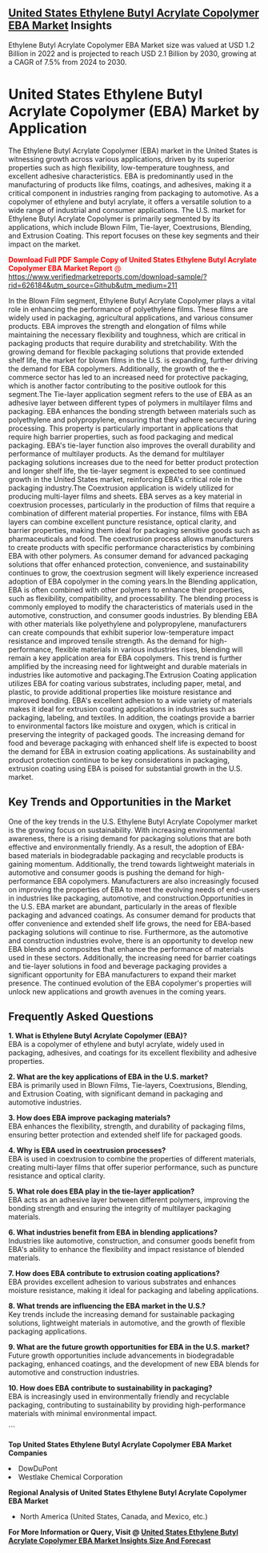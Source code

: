 <h2><a href="https://www.verifiedmarketreports.com/download-sample/?rid=626184&amp;utm_source=Github&amp;utm_medium=211" target="_blank">United States Ethylene Butyl Acrylate Copolymer EBA Market</a> Insights</h2><p>Ethylene Butyl Acrylate Copolymer EBA Market size was valued at USD 1.2 Billion in 2022 and is projected to reach USD 2.1 Billion by 2030, growing at a CAGR of 7.5% from 2024 to 2030.</p><p><h1>United States Ethylene Butyl Acrylate Copolymer (EBA) Market by Application</h1><p>The Ethylene Butyl Acrylate Copolymer (EBA) market in the United States is witnessing growth across various applications, driven by its superior properties such as high flexibility, low-temperature toughness, and excellent adhesive characteristics. EBA is predominantly used in the manufacturing of products like films, coatings, and adhesives, making it a critical component in industries ranging from packaging to automotive. As a copolymer of ethylene and butyl acrylate, it offers a versatile solution to a wide range of industrial and consumer applications. The U.S. market for Ethylene Butyl Acrylate Copolymer is primarily segmented by its applications, which include Blown Film, Tie-layer, Coextrusions, Blending, and Extrusion Coating. This report focuses on these key segments and their impact on the market. <p><span class=""><span style="color: #ff0000;"><strong>Download Full PDF Sample Copy of United States Ethylene Butyl Acrylate Copolymer EBA Market Report</strong> @ </span><a href="https://www.verifiedmarketreports.com/download-sample/?rid=626184&amp;utm_source=Github&amp;utm_medium=211" target="_blank">https://www.verifiedmarketreports.com/download-sample/?rid=626184&amp;utm_source=Github&amp;utm_medium=211</a></span></p>In the Blown Film segment, Ethylene Butyl Acrylate Copolymer plays a vital role in enhancing the performance of polyethylene films. These films are widely used in packaging, agricultural applications, and various consumer products. EBA improves the strength and elongation of films while maintaining the necessary flexibility and toughness, which are critical in packaging products that require durability and stretchability. With the growing demand for flexible packaging solutions that provide extended shelf life, the market for blown films in the U.S. is expanding, further driving the demand for EBA copolymers. Additionally, the growth of the e-commerce sector has led to an increased need for protective packaging, which is another factor contributing to the positive outlook for this segment.The Tie-layer application segment refers to the use of EBA as an adhesive layer between different types of polymers in multilayer films and packaging. EBA enhances the bonding strength between materials such as polyethylene and polypropylene, ensuring that they adhere securely during processing. This property is particularly important in applications that require high barrier properties, such as food packaging and medical packaging. EBA's tie-layer function also improves the overall durability and performance of multilayer products. As the demand for multilayer packaging solutions increases due to the need for better product protection and longer shelf life, the tie-layer segment is expected to see continued growth in the United States market, reinforcing EBA's critical role in the packaging industry.The Coextrusion application is widely utilized for producing multi-layer films and sheets. EBA serves as a key material in coextrusion processes, particularly in the production of films that require a combination of different material properties. For instance, films with EBA layers can combine excellent puncture resistance, optical clarity, and barrier properties, making them ideal for packaging sensitive goods such as pharmaceuticals and food. The coextrusion process allows manufacturers to create products with specific performance characteristics by combining EBA with other polymers. As consumer demand for advanced packaging solutions that offer enhanced protection, convenience, and sustainability continues to grow, the coextrusion segment will likely experience increased adoption of EBA copolymer in the coming years.In the Blending application, EBA is often combined with other polymers to enhance their properties, such as flexibility, compatibility, and processability. The blending process is commonly employed to modify the characteristics of materials used in the automotive, construction, and consumer goods industries. By blending EBA with other materials like polyethylene and polypropylene, manufacturers can create compounds that exhibit superior low-temperature impact resistance and improved tensile strength. As the demand for high-performance, flexible materials in various industries rises, blending will remain a key application area for EBA copolymers. This trend is further amplified by the increasing need for lightweight and durable materials in industries like automotive and packaging.The Extrusion Coating application utilizes EBA for coating various substrates, including paper, metal, and plastic, to provide additional properties like moisture resistance and improved bonding. EBA's excellent adhesion to a wide variety of materials makes it ideal for extrusion coating applications in industries such as packaging, labeling, and textiles. In addition, the coatings provide a barrier to environmental factors like moisture and oxygen, which is critical in preserving the integrity of packaged goods. The increasing demand for food and beverage packaging with enhanced shelf life is expected to boost the demand for EBA in extrusion coating applications. As sustainability and product protection continue to be key considerations in packaging, extrusion coating using EBA is poised for substantial growth in the U.S. market.<h2>Key Trends and Opportunities in the Market</h2><p>One of the key trends in the U.S. Ethylene Butyl Acrylate Copolymer market is the growing focus on sustainability. With increasing environmental awareness, there is a rising demand for packaging solutions that are both effective and environmentally friendly. As a result, the adoption of EBA-based materials in biodegradable packaging and recyclable products is gaining momentum. Additionally, the trend towards lightweight materials in automotive and consumer goods is pushing the demand for high-performance EBA copolymers. Manufacturers are also increasingly focused on improving the properties of EBA to meet the evolving needs of end-users in industries like packaging, automotive, and construction.Opportunities in the U.S. EBA market are abundant, particularly in the areas of flexible packaging and advanced coatings. As consumer demand for products that offer convenience and extended shelf life grows, the need for EBA-based packaging solutions will continue to rise. Furthermore, as the automotive and construction industries evolve, there is an opportunity to develop new EBA blends and composites that enhance the performance of materials used in these sectors. Additionally, the increasing need for barrier coatings and tie-layer solutions in food and beverage packaging provides a significant opportunity for EBA manufacturers to expand their market presence. The continued evolution of the EBA copolymer's properties will unlock new applications and growth avenues in the coming years.<h2>Frequently Asked Questions</h2><p><strong>1. What is Ethylene Butyl Acrylate Copolymer (EBA)?</strong><br> EBA is a copolymer of ethylene and butyl acrylate, widely used in packaging, adhesives, and coatings for its excellent flexibility and adhesive properties.</p><p><strong>2. What are the key applications of EBA in the U.S. market?</strong><br> EBA is primarily used in Blown Films, Tie-layers, Coextrusions, Blending, and Extrusion Coating, with significant demand in packaging and automotive industries.</p><p><strong>3. How does EBA improve packaging materials?</strong><br> EBA enhances the flexibility, strength, and durability of packaging films, ensuring better protection and extended shelf life for packaged goods.</p><p><strong>4. Why is EBA used in coextrusion processes?</strong><br> EBA is used in coextrusion to combine the properties of different materials, creating multi-layer films that offer superior performance, such as puncture resistance and optical clarity.</p><p><strong>5. What role does EBA play in the tie-layer application?</strong><br> EBA acts as an adhesive layer between different polymers, improving the bonding strength and ensuring the integrity of multilayer packaging materials.</p><p><strong>6. What industries benefit from EBA in blending applications?</strong><br> Industries like automotive, construction, and consumer goods benefit from EBA's ability to enhance the flexibility and impact resistance of blended materials.</p><p><strong>7. How does EBA contribute to extrusion coating applications?</strong><br> EBA provides excellent adhesion to various substrates and enhances moisture resistance, making it ideal for packaging and labeling applications.</p><p><strong>8. What trends are influencing the EBA market in the U.S.?</strong><br> Key trends include the increasing demand for sustainable packaging solutions, lightweight materials in automotive, and the growth of flexible packaging applications.</p><p><strong>9. What are the future growth opportunities for EBA in the U.S. market?</strong><br> Future growth opportunities include advancements in biodegradable packaging, enhanced coatings, and the development of new EBA blends for automotive and construction industries.</p><p><strong>10. How does EBA contribute to sustainability in packaging?</strong><br> EBA is increasingly used in environmentally friendly and recyclable packaging, contributing to sustainability by providing high-performance materials with minimal environmental impact.</p>```</p><p><strong>Top United States Ethylene Butyl Acrylate Copolymer EBA Market Companies</strong></p><div data-test-id=""><p><li>DowDuPont</li><li> Westlake Chemical Corporation</li></p><div><strong>Regional Analysis of&nbsp;United States Ethylene Butyl Acrylate Copolymer EBA Market</strong></div><ul><li dir="ltr"><p dir="ltr">North America&nbsp;(United States, Canada, and Mexico, etc.)</p></li></ul><p><strong>For More Information or Query, Visit @&nbsp;</strong><strong><a href="https://www.verifiedmarketreports.com/product/ethylene-butyl-acrylate-copolymer-eba-market/?utm_source=Github&amp;utm_medium=211" target="_blank">United States Ethylene Butyl Acrylate Copolymer EBA Market Insights Size And Forecast</a></strong></p></div>
